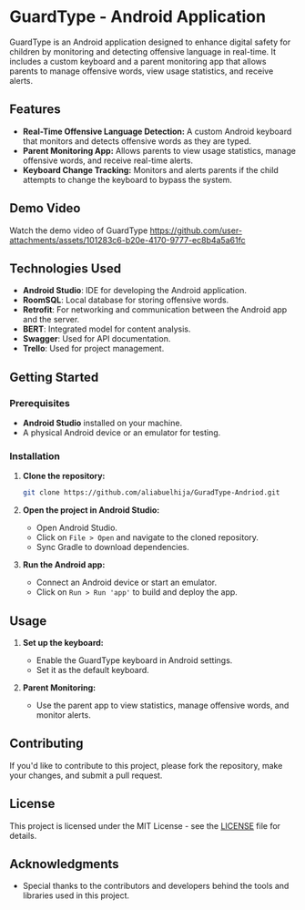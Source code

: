 # GuardType - Android Application

GuardType is an Android application designed to enhance digital safety for children by monitoring and detecting offensive language in real-time. It includes a custom keyboard and a parent monitoring app that allows parents to manage offensive words, view usage statistics, and receive alerts.

## Features

- **Real-Time Offensive Language Detection:** A custom Android keyboard that monitors and detects offensive words as they are typed.
- **Parent Monitoring App:** Allows parents to view usage statistics, manage offensive words, and receive real-time alerts.
- **Keyboard Change Tracking:** Monitors and alerts parents if the child attempts to change the keyboard to bypass the system.

## Demo Video

Watch the demo video of GuardType
https://github.com/user-attachments/assets/101283c6-b20e-4170-9777-ec8b4a5a61fc



## Technologies Used

- **Android Studio**: IDE for developing the Android application.
- **RoomSQL**: Local database for storing offensive words.
- **Retrofit**: For networking and communication between the Android app and the server.
- **BERT**: Integrated model for content analysis.
- **Swagger**: Used for API documentation.
- **Trello**: Used for project management.

## Getting Started

### Prerequisites

- **Android Studio** installed on your machine.
- A physical Android device or an emulator for testing.

### Installation

1. **Clone the repository:**

    ```bash
    git clone https://github.com/aliabuelhija/GuradType-Andriod.git
    ```

2. **Open the project in Android Studio:**

    - Open Android Studio.
    - Click on `File > Open` and navigate to the cloned repository.
    - Sync Gradle to download dependencies.

3. **Run the Android app:**

    - Connect an Android device or start an emulator.
    - Click on `Run > Run 'app'` to build and deploy the app.

## Usage

1. **Set up the keyboard:**
   - Enable the GuardType keyboard in Android settings.
   - Set it as the default keyboard.

2. **Parent Monitoring:**
   - Use the parent app to view statistics, manage offensive words, and monitor alerts.

## Contributing

If you'd like to contribute to this project, please fork the repository, make your changes, and submit a pull request.

## License

This project is licensed under the MIT License - see the [LICENSE](LICENSE) file for details.

## Acknowledgments

- Special thanks to the contributors and developers behind the tools and libraries used in this project.
